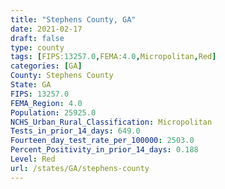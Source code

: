 ```yaml
---
title: "Stephens County, GA"
date: 2021-02-17
draft: false
type: county
tags: [FIPS:13257.0,FEMA:4.0,Micropolitan,Red]
categories: [GA]
County: Stephens County
State: GA
FIPS: 13257.0
FEMA_Region: 4.0
Population: 25925.0
NCHS_Urban_Rural_Classification: Micropolitan
Tests_in_prior_14_days: 649.0
Fourteen_day_test_rate_per_100000: 2503.0
Percent_Positivity_in_prior_14_days: 0.188
Level: Red
url: /states/GA/stephens-county
---
```



